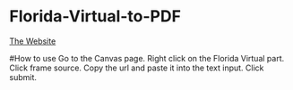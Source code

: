 # Florida-Virtual-to-PDF
[The Website](https://jeffa-bob.github.io/Florida-Virtual-to-PDF/)


#How to use
Go to the Canvas page. Right click on the Florida Virtual part. Click frame source. Copy the url and paste it into the text input. Click submit.
